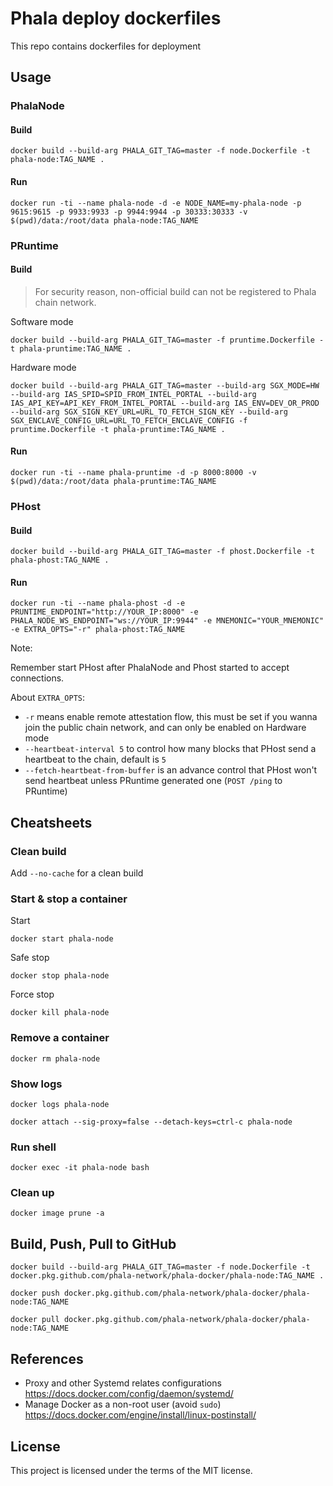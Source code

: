 Phala deploy dockerfiles
====

This repo contains dockerfiles for deployment

## Usage

### PhalaNode

#### Build

`docker build --build-arg PHALA_GIT_TAG=master -f node.Dockerfile -t phala-node:TAG_NAME .`

#### Run

`docker run -ti --name phala-node -d -e NODE_NAME=my-phala-node -p 9615:9615 -p 9933:9933 -p 9944:9944 -p 30333:30333 -v $(pwd)/data:/root/data phala-node:TAG_NAME`

### PRuntime

#### Build

> For security reason, non-official build can not be registered to Phala chain network.

Software mode

`docker build --build-arg PHALA_GIT_TAG=master -f pruntime.Dockerfile -t phala-pruntime:TAG_NAME .`

Hardware mode

`docker build --build-arg PHALA_GIT_TAG=master --build-arg SGX_MODE=HW --build-arg IAS_SPID=SPID_FROM_INTEL_PORTAL --build-arg IAS_API_KEY=API_KEY_FROM_INTEL_PORTAL --build-arg IAS_ENV=DEV_OR_PROD --build-arg SGX_SIGN_KEY_URL=URL_TO_FETCH_SIGN_KEY --build-arg SGX_ENCLAVE_CONFIG_URL=URL_TO_FETCH_ENCLAVE_CONFIG -f pruntime.Dockerfile -t phala-pruntime:TAG_NAME .`

#### Run

`docker run -ti --name phala-pruntime -d -p 8000:8000 -v $(pwd)/data:/root/data phala-pruntime:TAG_NAME`

### PHost

#### Build

`docker build --build-arg PHALA_GIT_TAG=master -f phost.Dockerfile -t phala-phost:TAG_NAME .`

#### Run

`docker run -ti --name phala-phost -d -e PRUNTIME_ENDPOINT="http://YOUR_IP:8000" -e PHALA_NODE_WS_ENDPOINT="ws://YOUR_IP:9944" -e MNEMONIC="YOUR_MNEMONIC" -e EXTRA_OPTS="-r" phala-phost:TAG_NAME`

Note:

Remember start PHost after PhalaNode and Phost started to accept connections.

About `EXTRA_OPTS`:

- `-r` means enable remote attestation flow, this must be set if you wanna join the public chain network, and can only be enabled on Hardware mode
- `--heartbeat-interval 5` to control how many blocks that PHost send a heartbeat to the chain, default is `5`
- `--fetch-heartbeat-from-buffer` is an advance control that PHost won't send heartbeat unless PRuntime generated one (`POST /ping` to PRuntime)

## Cheatsheets

### Clean build

Add `--no-cache` for a clean build

### Start & stop a container

Start

`docker start phala-node`

Safe stop

`docker stop phala-node`

Force stop

`docker kill phala-node`

### Remove a container

`docker rm phala-node`

### Show logs

`docker logs phala-node`

`docker attach --sig-proxy=false --detach-keys=ctrl-c phala-node`

### Run shell

`docker exec -it phala-node bash`

### Clean up

`docker image prune -a`

## Build, Push, Pull to GitHub

`docker build --build-arg PHALA_GIT_TAG=master -f node.Dockerfile -t docker.pkg.github.com/phala-network/phala-docker/phala-node:TAG_NAME .`

`docker push docker.pkg.github.com/phala-network/phala-docker/phala-node:TAG_NAME`

`docker pull docker.pkg.github.com/phala-network/phala-docker/phala-node:TAG_NAME`

## References

- Proxy and other Systemd relates configurations <https://docs.docker.com/config/daemon/systemd/>
- Manage Docker as a non-root user (avoid `sudo`) <https://docs.docker.com/engine/install/linux-postinstall/>

## License

This project is licensed under the terms of the MIT license.
